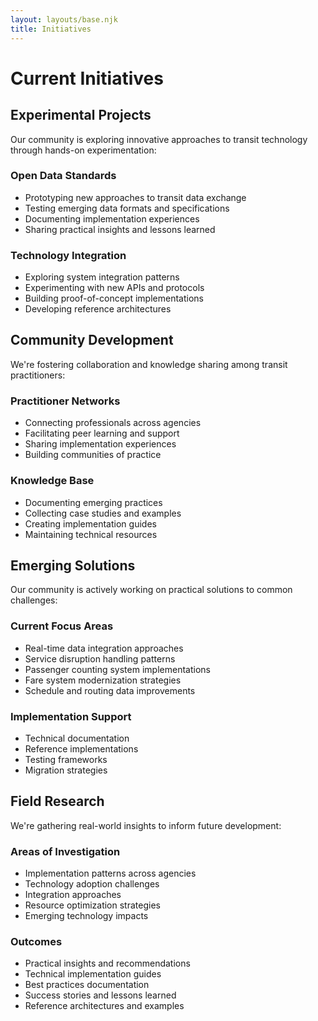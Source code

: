 ```yaml
---
layout: layouts/base.njk
title: Initiatives
---
```


# Current Initiatives

<div class="page-content">

## Experimental Projects

Our community is exploring innovative approaches to transit technology through hands-on experimentation:

### Open Data Standards

- Prototyping new approaches to transit data exchange
- Testing emerging data formats and specifications
- Documenting implementation experiences
- Sharing practical insights and lessons learned

### Technology Integration

- Exploring system integration patterns
- Experimenting with new APIs and protocols
- Building proof-of-concept implementations
- Developing reference architectures

</div>

<div class="page-content">

## Community Development

We're fostering collaboration and knowledge sharing among transit practitioners:

### Practitioner Networks

- Connecting professionals across agencies
- Facilitating peer learning and support
- Sharing implementation experiences
- Building communities of practice

### Knowledge Base

- Documenting emerging practices
- Collecting case studies and examples
- Creating implementation guides
- Maintaining technical resources

</div>

<div class="page-content">

## Emerging Solutions

Our community is actively working on practical solutions to common challenges:

### Current Focus Areas

- Real-time data integration approaches
- Service disruption handling patterns
- Passenger counting system implementations
- Fare system modernization strategies
- Schedule and routing data improvements

### Implementation Support

- Technical documentation
- Reference implementations
- Testing frameworks
- Migration strategies

</div>

<div class="page-content">

## Field Research

We're gathering real-world insights to inform future development:

### Areas of Investigation

- Implementation patterns across agencies
- Technology adoption challenges
- Integration approaches
- Resource optimization strategies
- Emerging technology impacts

### Outcomes

- Practical insights and recommendations
- Technical implementation guides
- Best practices documentation
- Success stories and lessons learned
- Reference architectures and examples

</div>
